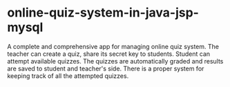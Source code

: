 # online-quiz-system-in-java-jsp-mysql
A complete and comprehensive app for managing online quiz system.
The teacher can create a quiz, share its secret key to students.
Student can attempt available quizzes.
The quizzes are automatically graded and results are saved to student and teacher's side.
There is a proper system for keeping track of all the attempted quizzes.
